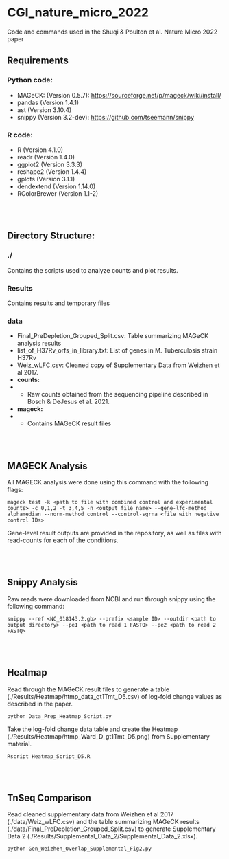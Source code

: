 # CGI\_nature\_micro\_2022
Code and commands used in the Shuqi &amp; Poulton et al. Nature Micro 2022 paper


## Requirements


### Python code:

 - MAGeCK:  (Version 0.5.7): https://sourceforge.net/p/mageck/wiki/install/
 - pandas (Version 1.4.1)
 - ast (Version 3.10.4)
 - snippy (Version 3.2-dev): https://github.com/tseemann/snippy

### R code:

 - R (Version 4.1.0)
 - readr (Version 1.4.0)
 - ggplot2 (Version 3.3.3)
 - reshape2 (Version 1.4.4)
 - gplots (Version 3.1.1)
 - dendextend (Version 1.14.0)
 - RColorBrewer (Version 1.1-2)

<br>
<br>

## Directory Structure:


### ./ 

Contains the scripts used to analyze counts and plot results.


### Results

Contains results and temporary files


### data


 - Final\_PreDepletion\_Grouped\_Split.csv: Table summarizing MAGeCK analysis results
 - list\_of\_H37Rv\_orfs\_in\_library.txt: List of genes in M. Tuberculosis strain H37Rv
 - Weiz\_wLFC.csv: Cleaned copy of Supplementary Data from Weizhen et al 2017.
 - **counts:**
 - - Raw counts obtained from the sequencing pipeline described in Bosch &amp; DeJesus et al. 2021.
 - **mageck:**
 - - Contains MAGeCK result files

  <br>
  <br>

## MAGECK Analysis

All MAGECK analysis were done using this command with the following flags:

    mageck test -k <path to file with combined control and experimental counts> -c 0,1,2 -t 3,4,5 -n <output file name> --gene-lfc-method alphamedian --norm-method control --control-sgrna <file with negative control IDs>


Gene-level result outputs are provided in the repository, as well as files with read-counts for each of the conditions.

<br>
<br>

## Snippy Analysis

Raw reads were downloaded from NCBI and run through snippy using the following command:

    snippy --ref <NC_018143.2.gb> --prefix <sample ID> --outdir <path to output directory> --pe1 <path to read 1 FASTQ> --pe2 <path to read 2 FASTQ>

  
  <br>
  <br>

## Heatmap

Read through the MAGeCK result files to generate a table (./Results/Heatmap/htmp\_data\_gt1Tmt\_D5.csv) of log-fold change values as described in the paper.

    python Data_Prep_Heatmap_Script.py

Take the log-fold change data table and create the Heatmap (./Results/Heatmap/htmp\_Ward\_D\_gt1Tmt\_D5.png) from Supplementary material.
   
    Rscript Heatmap_Script_D5.R

  
  <br>
  <br>

## TnSeq Comparison

Read cleaned supplementary data from Weizhen et al 2017 (./data/Weiz\_wLFC.csv) and the table summarizing MAGeCK results (./data/Final\_PreDepletion\_Grouped\_Split.csv) to generate Supplementary Data 2 (./Results/Supplemental\_Data\_2/Supplemental\_Data\_2.xlsx).

    python Gen_Weizhen_Overlap_Supplemental_Fig2.py

  
  
